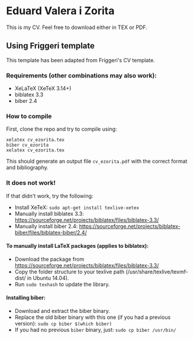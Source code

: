 # Eduard Valera i Zorita
This is my CV. Feel free to download either in TEX or PDF.

## Using Friggeri template
This template has been adapted from Friggeri's CV template.

### **Requirements** (other combinations may also work):
- XeLaTeX (XeTeX 3.14+)
- biblatex 3.3
- biber 2.4

### How to compile
First, clone the repo and try to compile using:
```
xelatex cv_ezorita.tex
biber cv_ezorita
xelatex cv_ezorita.tex
```
This should generate an output file `cv_ezorita.pdf` with the correct format and bibliography.

### It does not work!
If that didn't work, try the following:
- Install XeTeX: `sudo apt-get install texlive-xetex`
- Manually install biblatex 3.3:  https://sourceforge.net/projects/biblatex/files/biblatex-3.3/
- Manually install biber 2.4: https://sourceforge.net/projects/biblatex-biber/files/biblatex-biber/2.4/

#### To manually install LaTeX packages (applies to biblatex):
- Download the package from https://sourceforge.net/projects/biblatex/files/biblatex-3.3/
- Copy the folder structure to your texlive path (/usr/share/texlive/texmf-dist/ in Ubuntu 14.04).
- Run `sudo texhash` to update the library.

#### Installing biber:
- Download and extract the biber binary.
- Replace the old biber binary with this one (if you had a previous version): `sudo cp biber $(which biber)`
- If you had no previous `biber` binary, just: `sudo cp biber /usr/bin/`
